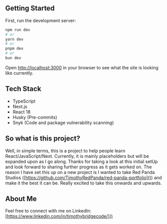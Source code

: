 ## Getting Started

First, run the development server:

```bash
npm run dev
# or
yarn dev
# or
pnpm dev
# or
bun dev
```

Open [http://localhost:3000](http://localhost:3000) in your browser to see what the site is looking like currently.

## Tech Stack

* TypeScript
* Next.js
* React 18
* Husky (Pre-commits)
* Snyk (Code and package vulnerability scanning)

## So what is this project?

Well, in simple terms, this is a project to help people learn React/JavaScript/Next.
Currently, it is mainly placeholders
but will be expanded upon as I go along.
Thanks for taking a look at this initial setUp and look forward to sharing further progress as it gets worked on.
The reason I have set this up on a new project is I wanted to take Red Panda Studios
([https://github.com/TimothyRedPanda/red-panda-portfolio]()) and make it the best it can be.
Really excited to take this onwards and upwards.

## About Me
Feel free to connect with me on LinkedIn: [https://www.linkedin.com/in/timothybridgecode/]()


